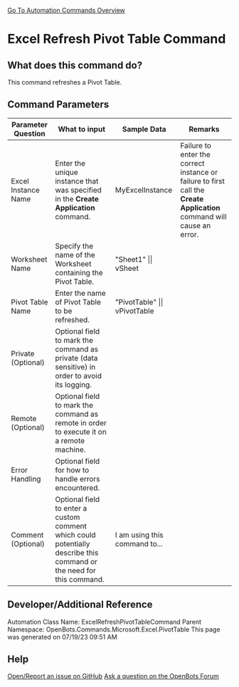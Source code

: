 <!--TITLE: Excel Refresh Pivot Table Command -->
<!-- SUBTITLE: a command in the Microsoft Commands\Excel\PivotTable group. -->
[Go To Automation Commands Overview](/automation-commands)


# Excel Refresh Pivot Table Command


## What does this command do?
This command refreshes a Pivot Table.


## Command Parameters
| Parameter Question   	| What to input  	|  Sample Data 	| Remarks  	|
| ---                    | ---               | ---           | ---       |
|Excel Instance Name|Enter the unique instance that was specified in the **Create Application** command.|MyExcelInstance|Failure to enter the correct instance or failure to first call the **Create Application** command will cause an error.|
|Worksheet Name|Specify the name of the Worksheet containing the Pivot Table.|"Sheet1" \|\| vSheet||
|Pivot Table Name|Enter the name of Pivot Table to be refreshed.|"PivotTable" \|\| vPivotTable||
|Private (Optional)|Optional field to mark the command as private (data sensitive) in order to avoid its logging.|||
|Remote (Optional)|Optional field to mark the command as remote in order to execute it on a remote machine.|||
|Error Handling|Optional field for how to handle errors encountered.|||
|Comment (Optional)|Optional field to enter a custom comment which could potentially describe this command or the need for this command.|I am using this command to...||


## Developer/Additional Reference
Automation Class Name: ExcelRefreshPivotTableCommand
Parent Namespace: OpenBots.Commands.Microsoft.Excel.PivotTable
This page was generated on 07/19/23 09:51 AM


## Help
[Open/Report an issue on GitHub](https://github.com/OpenBotsAI/OpenBots.Studio/issues/new)
[Ask a question on the OpenBots Forum](https://openbots.ai/forums/)
